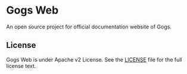 Gogs Web
=======

An open source project for official documentation website of Gogs.

## License

Gogs Web is under Apache v2 License. See the [LICENSE](LICENSE) file for the full license text.